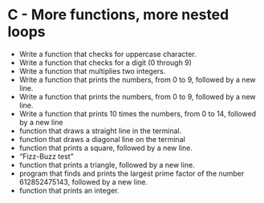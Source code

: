# C - More functions, more nested loops
* Write a function that checks for uppercase character.
* Write a function that checks for a digit (0 through 9)
* Write a function that multiplies two integers.
* Write a function that prints the numbers, from 0 to 9, followed by a new line.
* Write a function that prints the numbers, from 0 to 9, followed by a new line.
* Write a function that prints 10 times the numbers, from 0 to 14, followed by a new line
* function that draws a straight line in the terminal.
* function that draws a diagonal line on the terminal
* function that prints a square, followed by a new line.
* “Fizz-Buzz test”
* function that prints a triangle, followed by a new line.
* program that finds and prints the largest prime factor of the number 612852475143, followed by a new line.
*  function that prints an integer.
